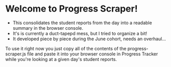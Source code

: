 # Welcome to Progress Scraper!

- This consolidates the student reports from the day into a readable summary in the browser console.
- It's is currently a duct-tapepd mess, but I tried to organize a bit!
- It developed piece by piece during the June cohort, needs an overhaul...

To use it right now you just copy all of the contents of the progress-scraper.js file and paste it into your browser console in Progress Tracker while you're looking at a given day's student reports.
